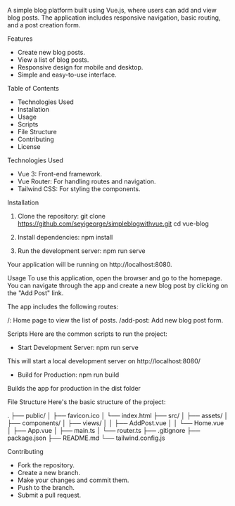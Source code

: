 A simple blog platform built using Vue.js, where users can add and view blog posts. The application includes responsive navigation, basic routing, and a post creation form.

Features

- Create new blog posts.
- View a list of blog posts.
- Responsive design for mobile and desktop.
- Simple and easy-to-use interface.


Table of Contents

- Technologies Used
- Installation
- Usage
- Scripts
- File Structure
- Contributing
- License


Technologies Used

- Vue 3: Front-end framework.
- Vue Router: For handling routes and navigation.
- Tailwind CSS: For styling the components.


Installation

1. Clone the repository:
git clone https://github.com/seyigeorge/simpleblogwithvue.git
cd vue-blog

2. Install dependencies:
npm install

3. Run the development server:
npm run serve

Your application will be running on http://localhost:8080.


Usage
To use this application, open the browser and go to the homepage. You can navigate through the app and create a new blog post by clicking on the "Add Post" link.

The app includes the following routes:

/: Home page to view the list of posts.
/add-post: Add new blog post form.


Scripts
Here are the common scripts to run the project:

- Start Development Server:
npm run serve

This will start a local development server on http://localhost:8080/

- Build for Production:
npm run build

Builds the app for production in the dist folder


File Structure
Here's the basic structure of the project:

.
├── public/
│   ├── favicon.ico
│   └── index.html
├── src/
│   ├── assets/
│   ├── components/
│   ├── views/
│   │   ├── AddPost.vue
│   │   └── Home.vue
│   ├── App.vue
│   ├── main.ts
│   └── router.ts
├── .gitignore
├── package.json
├── README.md
└── tailwind.config.js

Contributing
- Fork the repository.
- Create a new branch.
- Make your changes and commit them.
- Push to the branch.
- Submit a pull request.